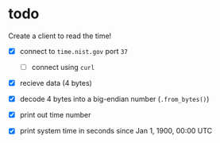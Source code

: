 # todo

Create a client to read the time!

- [X] connect to `time.nist.gov` port `37`
    - [ ] connect using `curl`
- [X] recieve data (4 bytes)
- [X] decode 4 bytes into a big-endian number (`.from_bytes()`)
- [X] print out time number
- [X] print system time in seconds since Jan 1, 1900, 00:00 UTC


